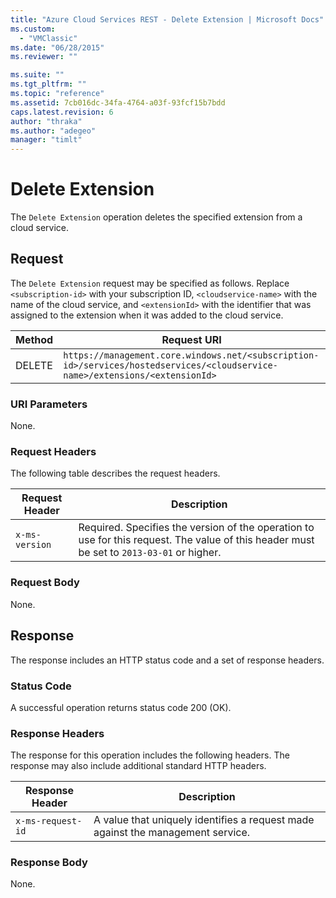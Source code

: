 ```yaml
---
title: "Azure Cloud Services REST - Delete Extension | Microsoft Docs"
ms.custom: 
  - "VMClassic"
ms.date: "06/28/2015"
ms.reviewer: ""

ms.suite: ""
ms.tgt_pltfrm: ""
ms.topic: "reference"
ms.assetid: 7cb016dc-34fa-4764-a03f-93fcf15b7bdd
caps.latest.revision: 6
author: "thraka"
ms.author: "adegeo"
manager: "timlt"
---
```

# Delete Extension
The `Delete Extension` operation deletes the specified extension from a cloud service.  
  
## Request  
 The `Delete Extension` request may be specified as follows. Replace `<subscription-id>` with your subscription ID, `<cloudservice-name>` with the name of the cloud service, and `<extensionId>` with the identifier that was assigned to the extension when it was added to the cloud service.  
  
|Method|Request URI|  
|------------|-----------------|  
|DELETE|`https://management.core.windows.net/<subscription-id>/services/hostedservices/<cloudservice-name>/extensions/<extensionId>`|  
  
### URI Parameters  
 None.  
  
### Request Headers  
 The following table describes the request headers.  
  
|Request Header|Description|  
|--------------------|-----------------|  
|`x-ms-version`|Required. Specifies the version of the operation to use for this request. The value of this header must be set to `2013-03-01` or higher.|  
  
### Request Body  
 None.  
  
## Response  
 The response includes an HTTP status code and a set of response headers.  
  
### Status Code  
 A successful operation returns status code 200 (OK).  
  
### Response Headers  
 The response for this operation includes the following headers. The response may also include additional standard HTTP headers.  
  
|Response Header|Description|  
|---------------------|-----------------|  
|`x-ms-request-id`|A value that uniquely identifies a request made against the management service.|  
  
### Response Body  
 None.